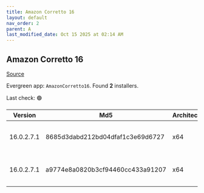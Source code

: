 ```yaml
---
title: Amazon Corretto 16
layout: default
nav_order: 2
parent: A
last_modified_date: Oct 15 2025 at 02:14 AM
---
```


## Amazon Corretto 16

[Source](https://aws.amazon.com/corretto/)

Evergreen app: `AmazonCorretto16`. Found **2** installers.

Last check: 🟢

| Version    | Md5                              | Architecture | Type | URI                                                                                                                                                                                                      |
| ---------- | -------------------------------- | ------------ | ---- | -------------------------------------------------------------------------------------------------------------------------------------------------------------------------------------------------------- |
| 16.0.2.7.1 | 8685d3dabd212bd04dfaf1c3e69d6727 | x64          | msi  | [https://corretto.aws/downloads/resources/16.0.2.7.1/amazon-corretto-16.0.2.7.1-windows-x64.msi](https://corretto.aws/downloads/resources/16.0.2.7.1/amazon-corretto-16.0.2.7.1-windows-x64.msi)         |
| 16.0.2.7.1 | a9774e8a0820b3cf94460cc433a91207 | x64          | zip  | [https://corretto.aws/downloads/resources/16.0.2.7.1/amazon-corretto-16.0.2.7.1-windows-x64-jdk.zip](https://corretto.aws/downloads/resources/16.0.2.7.1/amazon-corretto-16.0.2.7.1-windows-x64-jdk.zip) |
